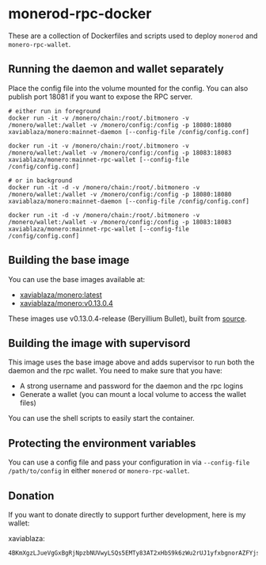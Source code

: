 # monerod-rpc-docker

These are a collection of Dockerfiles and scripts used to deploy `monerod` and
`monero-rpc-wallet`.

## Running the daemon and wallet separately

Place the config file into the volume mounted for the config. You can also
publish port 18081 if you want to expose the RPC server.

```
# either run in foreground
docker run -it -v /monero/chain:/root/.bitmonero -v /monero/wallet:/wallet -v /monero/config:/config -p 18080:18080 xaviablaza/monero:mainnet-daemon [--config-file /config/config.conf]

docker run -it -v /monero/chain:/root/.bitmonero -v /monero/wallet:/wallet -v /monero/config:/config -p 18083:18083 xaviablaza/monero:mainnet-rpc-wallet [--config-file /config/config.conf]

# or in background
docker run -it -d -v /monero/chain:/root/.bitmonero -v /monero/wallet:/wallet -v /monero/config:/config -p 18080:18080 xaviablaza/monero:mainnet-daemon [--config-file /config/config.conf]

docker run -it -d -v /monero/chain:/root/.bitmonero -v /monero/wallet:/wallet -v /monero/config:/config -p 18083:18083 xaviablaza/monero:mainnet-rpc-wallet [--config-file /config/config.conf]
```

## Building the base image

You can use the base images available at:
- [xaviablaza/monero:latest](https://hub.docker.com/r/xaviablaza/monero/tags/)
- [xaviablaza/monero:v0.13.0.4](https://hub.docker.com/r/xaviablaza/monero/tags/)

These images use v0.13.0.4-release (Beryillium Bullet), built from
[source](https://github.com/monero-project/monero/releases/tag/v0.13.0.4).

## Building the image with supervisord

This image uses the base image above and adds supervisor to run both the daemon
and the rpc wallet. You need to make sure that you have:
- A strong username and password for the daemon and the rpc logins
- Generate a wallet (you can mount a local volume to access the wallet files)

You can use the shell scripts to easily start the container.

## Protecting the environment variables

You can use a config file and pass your configuration in via `--config-file /path/to/config` in
either `monerod` or `monero-rpc-wallet`.

## Donation

If you want to donate directly to support further development, here is my
wallet:

xaviablaza:
```
4BKmXgzLJueVgGxBgRjNpzbNUVwyLSQs5EMTy83AT2xHbS9k6zWu2rUJ1yfxbgnorAZFYjsKRfC9WYTBJtqrRSxZPQfmmJ1
```
